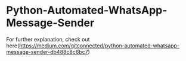# Python-Automated-WhatsApp-Message-Sender

For further explanation, check out here(https://medium.com/gitconnected/python-automated-whatsapp-message-sender-db488c8c6bc7)
